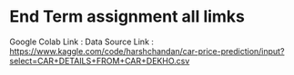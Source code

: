 # End Term assignment all limks
Google Colab Link : 
Data Source Link : https://www.kaggle.com/code/harshchandan/car-price-prediction/input?select=CAR+DETAILS+FROM+CAR+DEKHO.csv
